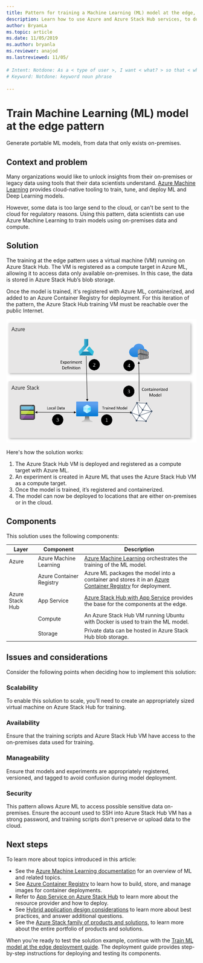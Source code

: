 ```yaml
---
title: Pattern for training a Machine Learning (ML) model at the edge, using Azure and Azure Stack Hub.
description: Learn how to use Azure and Azure Stack Hub services, to do ML model training at the edge.
author: BryanLa
ms.topic: article
ms.date: 11/05/2019
ms.author: bryanla
ms.reviewer: anajod
ms.lastreviewed: 11/05/

# Intent: Notdone: As a < type of user >, I want < what? > so that < why? >
# Keyword: Notdone: keyword noun phrase

---
```



# Train Machine Learning (ML) model at the edge pattern

Generate portable ML models, from data that only exists on-premises.

## Context and problem

Many organizations would like to unlock insights from their on-premises or legacy data using tools that their data scientists understand. [Azure Machine Learning](/azure/machine-learning/) provides cloud-native tooling to train, tune, and deploy ML and Deep Learning models.  

However, some data is too large send to the cloud, or can't be sent to the cloud for regulatory reasons. Using this pattern, data scientists can use Azure Machine Learning to train models using on-premises data and compute. 

## Solution

The training at the edge pattern uses a virtual machine (VM) running on Azure Stack Hub. The VM is registered as a compute target in Azure ML, allowing it to access data only available on-premises. In this case, the data is stored in Azure Stack Hub’s blob storage. 

Once the model is trained, it's registered with Azure ML, containerized, and added to an Azure Container Registry for deployment. For this iteration of the pattern, the Azure Stack Hub training VM must be reachable over the public Internet. 

[![train ml model at the edge architecture](media/pattern-train-ml-model-at-edge/solution-architecture.png)](media/pattern-train-ml-model-at-edge/solution-architecture.png)

Here's how the solution works: 

1. The Azure Stack Hub VM is deployed and registered as a compute target with Azure ML.
2. An experiment is created in Azure ML that uses the Azure Stack Hub VM as a compute target.
3. Once the model is trained, it’s registered and containerized.
4. The model can now be deployed to locations that are either on-premises or in the cloud.

## Components

This solution uses the following components:

| Layer | Component | Description |
|----------|-----------|-------------|
| Azure | Azure Machine Learning | [Azure Machine Learning](/azure/machine-learning/) orchestrates the training of the ML model. |
| | Azure Container Registry | Azure ML packages the model into a container and stores it in an [Azure Container Registry](/azure/container-registry/) for deployment.|
| Azure Stack Hub | App Service | [Azure Stack Hub with App Service](/azure-stack/operator/azure-stack-app-service-overview) provides the base for the components at the edge. |
| | Compute | An Azure Stack Hub VM running Ubuntu with Docker is used to train the ML model. |
| | Storage | Private data can be hosted in Azure Stack Hub blob storage. |

## Issues and considerations

Consider the following points when deciding how to implement this solution:

### Scalability 

To enable this solution to scale, you’ll need to create an appropriately sized virtual machine on Azure Stack Hub for training.

### Availability

Ensure that the training scripts and Azure Stack Hub VM have access to the on-premises data used for training.

### Manageability

Ensure that models and experiments are appropriately registered, versioned, and tagged to avoid confusion during model deployment. 

### Security

This pattern allows Azure ML to access possible sensitive data on-premises. Ensure the account used to SSH into Azure Stack Hub VM has a strong password, and training scripts don't preserve or upload data to the cloud. 

## Next steps

To learn more about topics introduced in this article:
- See the [Azure Machine Learning documentation](/azure/machine-learning) for an overview of ML and related topics.
- See [Azure Container Registry](/azure/container-registry/) to learn how to build, store, and manage images for container deployments.
- Refer to [App Service on Azure Stack Hub](/azure-stack/operator/azure-stack-app-service-overview) to learn more about the resource provider and how to deploy.
- See [Hybrid application design considerations](overview-app-design-considerations.md) to learn more about best practices, and answer additional questions.
- See the [Azure Stack family of products and solutions](/azure-stack), to learn more about the entire portfolio of products and solutions.

When you're ready to test the solution example, continue with the [Train ML model at the edge deployment guide](https://aka.ms/edgetrainingdeploy). The deployment guide provides step-by-step instructions for deploying and testing its components.